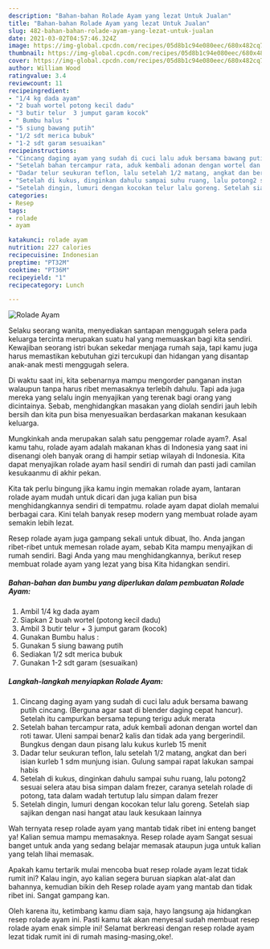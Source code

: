 ```yaml
---
description: "Bahan-bahan Rolade Ayam yang lezat Untuk Jualan"
title: "Bahan-bahan Rolade Ayam yang lezat Untuk Jualan"
slug: 482-bahan-bahan-rolade-ayam-yang-lezat-untuk-jualan
date: 2021-03-02T04:57:46.324Z
image: https://img-global.cpcdn.com/recipes/05d8b1c94e080eec/680x482cq70/rolade-ayam-foto-resep-utama.jpg
thumbnail: https://img-global.cpcdn.com/recipes/05d8b1c94e080eec/680x482cq70/rolade-ayam-foto-resep-utama.jpg
cover: https://img-global.cpcdn.com/recipes/05d8b1c94e080eec/680x482cq70/rolade-ayam-foto-resep-utama.jpg
author: William Wood
ratingvalue: 3.4
reviewcount: 11
recipeingredient:
- "1/4 kg dada ayam"
- "2 buah wortel potong kecil dadu"
- "3 butir telur  3 jumput garam kocok"
- " Bumbu halus "
- "5 siung bawang putih"
- "1/2 sdt merica bubuk"
- "1-2 sdt garam sesuaikan"
recipeinstructions:
- "Cincang daging ayam yang sudah di cuci lalu aduk bersama bawang putih cincang. (Berguna agar saat di blender daging cepat hancur). Setelah itu campurkan bersama tepung terigu aduk merata"
- "Setelah bahan tercampur rata, aduk kembali adonan dengan wortel dan roti tawar. Uleni sampai benar2 kalis dan tidak ada yang bergerindil. Bungkus dengan daun pisang lalu kukus kurleb 15 menit"
- "Dadar telur seukuran teflon, lalu setelah 1/2 matang, angkat dan beri isian kurleb 1 sdm munjung isian. Gulung sampai rapat lakukan sampai habis"
- "Setelah di kukus, dinginkan dahulu sampai suhu ruang, lalu potong2 sesuai selera atau bisa simpan dalam frezer, caranya setelah rolade di potong, tata dalam wadah tertutup lalu simpan dalam frezer"
- "Setelah dingin, lumuri dengan kocokan telur lalu goreng. Setelah siap sajikan dengan nasi hangat atau lauk kesukaan lainnya"
categories:
- Resep
tags:
- rolade
- ayam

katakunci: rolade ayam 
nutrition: 227 calories
recipecuisine: Indonesian
preptime: "PT32M"
cooktime: "PT36M"
recipeyield: "1"
recipecategory: Lunch

---
```



![Rolade Ayam](https://img-global.cpcdn.com/recipes/05d8b1c94e080eec/680x482cq70/rolade-ayam-foto-resep-utama.jpg)

Selaku seorang wanita, menyediakan santapan menggugah selera pada keluarga tercinta merupakan suatu hal yang memuaskan bagi kita sendiri. Kewajiban seorang istri bukan sekedar menjaga rumah saja, tapi kamu juga harus memastikan kebutuhan gizi tercukupi dan hidangan yang disantap anak-anak mesti menggugah selera.

Di waktu  saat ini, kita sebenarnya mampu mengorder panganan instan walaupun tanpa harus ribet memasaknya terlebih dahulu. Tapi ada juga mereka yang selalu ingin menyajikan yang terenak bagi orang yang dicintainya. Sebab, menghidangkan masakan yang diolah sendiri jauh lebih bersih dan kita pun bisa menyesuaikan berdasarkan makanan kesukaan keluarga. 



Mungkinkah anda merupakan salah satu penggemar rolade ayam?. Asal kamu tahu, rolade ayam adalah makanan khas di Indonesia yang saat ini disenangi oleh banyak orang di hampir setiap wilayah di Indonesia. Kita dapat menyajikan rolade ayam hasil sendiri di rumah dan pasti jadi camilan kesukaanmu di akhir pekan.

Kita tak perlu bingung jika kamu ingin memakan rolade ayam, lantaran rolade ayam mudah untuk dicari dan juga kalian pun bisa menghidangkannya sendiri di tempatmu. rolade ayam dapat diolah memalui berbagai cara. Kini telah banyak resep modern yang membuat rolade ayam semakin lebih lezat.

Resep rolade ayam juga gampang sekali untuk dibuat, lho. Anda jangan ribet-ribet untuk memesan rolade ayam, sebab Kita mampu menyajikan di rumah sendiri. Bagi Anda yang mau menghidangkannya, berikut resep membuat rolade ayam yang lezat yang bisa Kita hidangkan sendiri.

<!--inarticleads1-->

##### Bahan-bahan dan bumbu yang diperlukan dalam pembuatan Rolade Ayam:

1. Ambil 1/4 kg dada ayam
1. Siapkan 2 buah wortel (potong kecil dadu)
1. Ambil 3 butir telur + 3 jumput garam (kocok)
1. Gunakan  Bumbu halus :
1. Gunakan 5 siung bawang putih
1. Sediakan 1/2 sdt merica bubuk
1. Gunakan 1-2 sdt garam (sesuaikan)




<!--inarticleads2-->

##### Langkah-langkah menyiapkan Rolade Ayam:

1. Cincang daging ayam yang sudah di cuci lalu aduk bersama bawang putih cincang. (Berguna agar saat di blender daging cepat hancur). Setelah itu campurkan bersama tepung terigu aduk merata
1. Setelah bahan tercampur rata, aduk kembali adonan dengan wortel dan roti tawar. Uleni sampai benar2 kalis dan tidak ada yang bergerindil. Bungkus dengan daun pisang lalu kukus kurleb 15 menit
1. Dadar telur seukuran teflon, lalu setelah 1/2 matang, angkat dan beri isian kurleb 1 sdm munjung isian. Gulung sampai rapat lakukan sampai habis
1. Setelah di kukus, dinginkan dahulu sampai suhu ruang, lalu potong2 sesuai selera atau bisa simpan dalam frezer, caranya setelah rolade di potong, tata dalam wadah tertutup lalu simpan dalam frezer
1. Setelah dingin, lumuri dengan kocokan telur lalu goreng. Setelah siap sajikan dengan nasi hangat atau lauk kesukaan lainnya




Wah ternyata resep rolade ayam yang mantab tidak ribet ini enteng banget ya! Kalian semua mampu memasaknya. Resep rolade ayam Sangat sesuai banget untuk anda yang sedang belajar memasak ataupun juga untuk kalian yang telah lihai memasak.

Apakah kamu tertarik mulai mencoba buat resep rolade ayam lezat tidak rumit ini? Kalau ingin, ayo kalian segera buruan siapkan alat-alat dan bahannya, kemudian bikin deh Resep rolade ayam yang mantab dan tidak ribet ini. Sangat gampang kan. 

Oleh karena itu, ketimbang kamu diam saja, hayo langsung aja hidangkan resep rolade ayam ini. Pasti kamu tak akan menyesal sudah membuat resep rolade ayam enak simple ini! Selamat berkreasi dengan resep rolade ayam lezat tidak rumit ini di rumah masing-masing,oke!.

